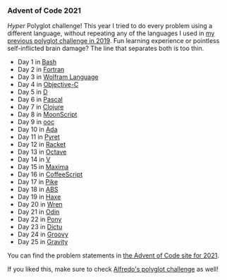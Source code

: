 ### Advent of Code 2021

_Hyper_ Polyglot challenge! This year I tried to do every problem using a different language, without repeating any of the languages I used in [my previous polyglot challenge in 2019](https://github.com/rosa/advent-of-code/tree/main/2019). Fun learning experience or pointless self-inflicted brain damage? The line that separates both is too thin.


- Day 1 in [Bash](https://www.gnu.org/savannah-checkouts/gnu/bash/manual/bash.html)
- Day 2 in [Fortran](https://fortran-lang.org/)
- Day 3 in [Wolfram Language](https://www.wolfram.com/language/)
- Day 4 in [Objective-C](https://en.wikipedia.org/wiki/Objective-C)
- Day 5 in [D](https://dlang.org/)
- Day 6 in [Pascal](https://en.wikipedia.org/wiki/Pascal_(programming_language))
- Day 7 in [Clojure](https://clojure.org/)
- Day 8 in [MoonScript](https://moonscript.org/)
- Day 9 in [ooc](https://ooc-lang.org/)
- Day 10 in [Ada](https://en.wikipedia.org/wiki/Ada_(programming_language))
- Day 11 in [Pyret](https://www.pyret.org/)
- Day 12 in [Racket](https://racket-lang.org/)
- Day 13 in [Octave](https://www.gnu.org/software/octave/index)
- Day 14 in [V](https://vlang.io/)
- Day 15 in [Maxima](https://maxima.sourceforge.io/)
- Day 16 in [CoffeeScript](https://coffeescript.org/)
- Day 17 in [Pike](https://pike.lysator.liu.se/)
- Day 18 in [ABS](https://www.abs-lang.org/)
- Day 19 in [Haxe](https://haxe.org/)
- Day 20 in [Wren](https://wren.io/)
- Day 21 in [Odin](https://odin-lang.org/)
- Day 22 in [Pony](https://www.ponylang.io/)
- Day 23 in [Dictu](https://dictu-lang.com/)
- Day 24 in [Groovy](https://groovy-lang.org/)
- Day 25 in [Gravity](http://gravity-lang.org/)

You can find the problem statements in [the Advent of Code site for 2021](https://adventofcode.com/2021).

If you liked this, make sure to check [Alfredo's polyglot challenge](https://github.com/abeaumont/competitive-programming/blob/master/advent-of-code/2021/README.md) as well!
